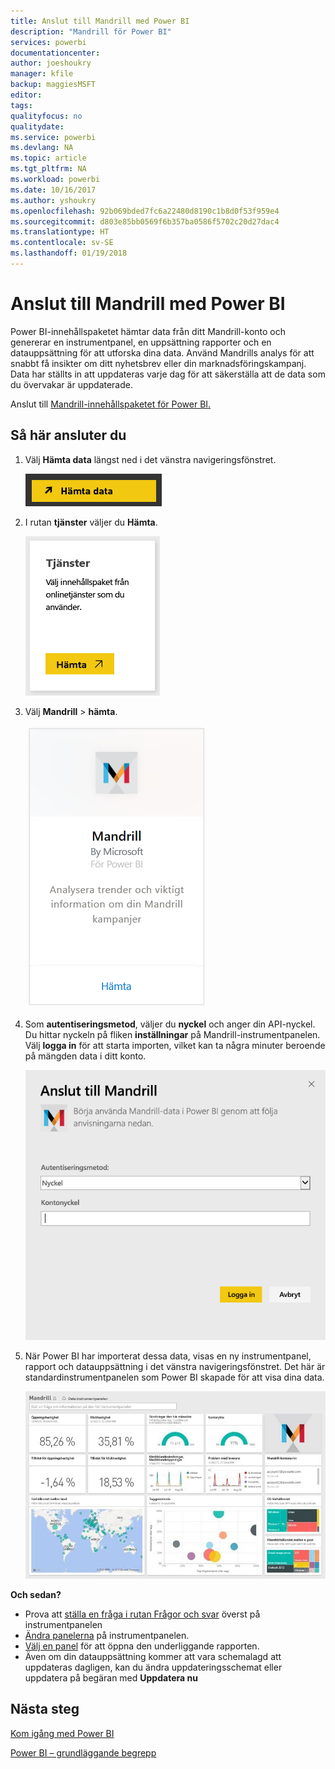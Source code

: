 ```yaml
---
title: Anslut till Mandrill med Power BI
description: "Mandrill för Power BI"
services: powerbi
documentationcenter: 
author: joeshoukry
manager: kfile
backup: maggiesMSFT
editor: 
tags: 
qualityfocus: no
qualitydate: 
ms.service: powerbi
ms.devlang: NA
ms.topic: article
ms.tgt_pltfrm: NA
ms.workload: powerbi
ms.date: 10/16/2017
ms.author: yshoukry
ms.openlocfilehash: 92b069bded7fc6a22480d8190c1b8d0f53f959e4
ms.sourcegitcommit: d803e85bb0569f6b357ba0586f5702c20d27dac4
ms.translationtype: HT
ms.contentlocale: sv-SE
ms.lasthandoff: 01/19/2018
---
```

# <a name="connect-to-mandrill-with-power-bi"></a>Anslut till Mandrill med Power BI
Power BI-innehållspaketet hämtar data från ditt Mandrill-konto och genererar en instrumentpanel, en uppsättning rapporter och en datauppsättning för att utforska dina data. Använd Mandrills analys för att snabbt få insikter om ditt nyhetsbrev eller din marknadsföringskampanj. Data har ställts in att uppdateras varje dag för att säkerställa att de data som du övervakar är uppdaterade.

Anslut till [Mandrill-innehållspaketet för Power BI.](http://app.powerbi.com/getdata/services/mandrill)

## <a name="how-to-connect"></a>Så här ansluter du
1. Välj **Hämta data** längst ned i det vänstra navigeringsfönstret.
   
    ![](media/service-connect-to-mandrill/getdata.png)
2. I rutan **tjänster** väljer du **Hämta**.
   
    ![](media/service-connect-to-mandrill/services.png)
3. Välj **Mandrill** > **hämta**.
   
    ![](media/service-connect-to-mandrill/mandrill.png)
4. Som **autentiseringsmetod**, väljer du **nyckel** och anger din API-nyckel. Du hittar nyckeln på fliken **inställningar** på Mandrill-instrumentpanelen. Välj **logga in** för att starta importen, vilket kan ta några minuter beroende på mängden data i ditt konto.
   
    ![](media/service-connect-to-mandrill/auth.png)
5. När Power BI har importerat dessa data, visas en ny instrumentpanel, rapport och datauppsättning i det vänstra navigeringsfönstret. Det här är standardinstrumentpanelen som Power BI skapade för att visa dina data.
   
    ![](media/service-connect-to-mandrill/mandrill-dashboard1.jpg)

**Och sedan?**

* Prova att [ställa en fråga i rutan Frågor och svar](power-bi-q-and-a.md) överst på instrumentpanelen
* [Ändra panelerna](service-dashboard-edit-tile.md) på instrumentpanelen.
* [Välj en panel](service-dashboard-tiles.md) för att öppna den underliggande rapporten.
* Även om din datauppsättning kommer att vara schemalagd att uppdateras dagligen, kan du ändra uppdateringsschemat eller uppdatera på begäran med **Uppdatera nu**

## <a name="next-steps"></a>Nästa steg
[Kom igång med Power BI](service-get-started.md)

[Power BI – grundläggande begrepp](service-basic-concepts.md)

